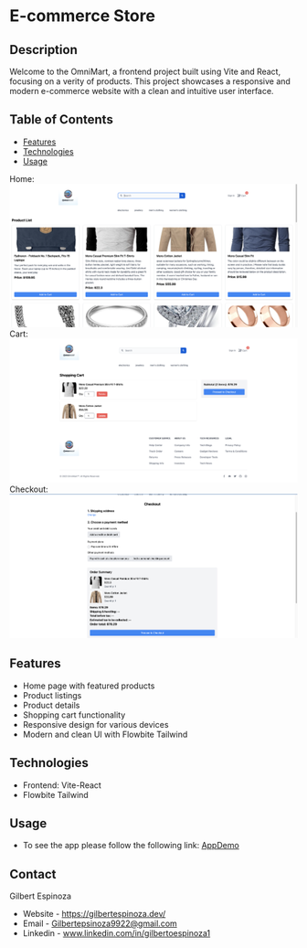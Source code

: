# E-commerce Store

## Description

Welcome to the OmniMart, a frontend project built using Vite and React, focusing on a verity of products. This project showcases a responsive and modern e-commerce website with a clean and intuitive user interface.

## Table of Contents

- [Features](#features)
- [Technologies](#technologies)
- [Usage](#usage)

Home:
![](./src/assets/Home.png)
Cart:
![](./src/assets/Cart.png)
Checkout:
![](./src/assets/Checkout.png)

## Features

- Home page with featured products
- Product listings
- Product details
- Shopping cart functionality
- Responsive design for various devices
- Modern and clean UI with Flowbite Tailwind

## Technologies

- Frontend: Vite-React
- Flowbite Tailwind

## Usage

- To see the app please follow the following link:
  [AppDemo](https://famous-strudel-8dda8e.netlify.app/)

## Contact

Gilbert Espinoza

- Website - https://gilbertespinoza.dev/
- Email - Gilbertepsinoza9922@gmail.com
- Linkedin - www.linkedin.com/in/gilbertoespinoza1
